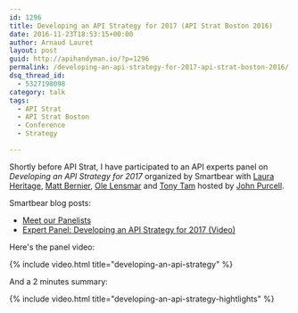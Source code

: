 ```yaml
---
id: 1296
title: Developing an API Strategy for 2017 (API Strat Boston 2016)
date: 2016-11-23T18:53:15+00:00
author: Arnaud Lauret
layout: post
guid: http://apihandyman.io/?p=1296
permalink: /developing-an-api-strategy-for-2017-api-strat-boston-2016/
dsq_thread_id:
  - 5327198098
category: talk
tags:
  - API Strat
  - API Strat Boston
  - Conference
  - Strategy

---
```

Shortly before API Strat, I have participated to an API experts panel on *Developing an API Strategy for 2017* organized by Smartbear with [Laura Heritage](https://twitter.com/heritagelaura), [Matt Bernier](https://twitter.com/mbernier), [Ole Lensmar](https://twitter.com/olensmar) and [Tony Tam](https://twitter.com/fehguy) hosted by [John Purcell](https://twitter.com/PurcellOutdoors).<!--more-->

Smartbear blog posts:

- [Meet our Panelists](http://blog.smartbear.com/api-testing/smartbears-api-meetup-boston-apistrat-2016-meet-our-panelists/)
- [Expert Panel: Developing an API Strategy for 2017 (Video)](http://blog.smartbear.com/software-quality/api-strategy-panel-2017/)

Here's the panel video:

{% include video.html title="developing-an-api-strategy" %}

And a 2 minutes summary:

{% include video.html title="developing-an-api-strategy-hightlights" %}


